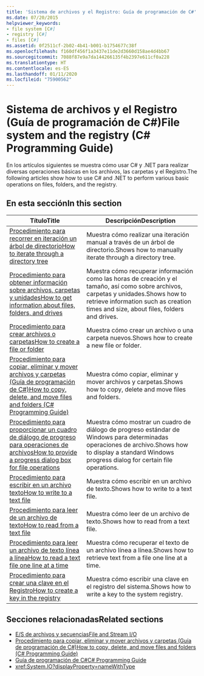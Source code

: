 ```yaml
---
title: 'Sistema de archivos y el Registro: Guía de programación de C#'
ms.date: 07/20/2015
helpviewer_keywords:
- file system [C#]
- registry [C#]
- files [C#]
ms.assetid: 0f2511cf-2b02-4b41-b001-b1754677c38f
ms.openlocfilehash: f160df456f1a3437e11de2d3660d158ae4d4bb67
ms.sourcegitcommit: 7088f87e9a7da144266135f4b2397e611cf0a228
ms.translationtype: HT
ms.contentlocale: es-ES
ms.lasthandoff: 01/11/2020
ms.locfileid: "75900562"
---
```

# <a name="file-system-and-the-registry-c-programming-guide"></a><span data-ttu-id="85203-102">Sistema de archivos y el Registro (Guía de programación de C#)</span><span class="sxs-lookup"><span data-stu-id="85203-102">File system and the registry (C# Programming Guide)</span></span>

<span data-ttu-id="85203-103">En los artículos siguientes se muestra cómo usar C# y .NET para realizar diversas operaciones básicas en los archivos, las carpetas y el Registro.</span><span class="sxs-lookup"><span data-stu-id="85203-103">The following articles show how to use C# and .NET to perform various basic operations on files, folders, and the registry.</span></span>

## <a name="in-this-section"></a><span data-ttu-id="85203-104">En esta sección</span><span class="sxs-lookup"><span data-stu-id="85203-104">In this section</span></span>

|<span data-ttu-id="85203-105">**Título**</span><span class="sxs-lookup"><span data-stu-id="85203-105">**Title**</span></span>|<span data-ttu-id="85203-106">**Descripción**</span><span class="sxs-lookup"><span data-stu-id="85203-106">**Description**</span></span>|
|---------------|---------------------|
|[<span data-ttu-id="85203-107">Procedimiento para recorrer en iteración un árbol de directorio</span><span class="sxs-lookup"><span data-stu-id="85203-107">How to iterate through a directory tree</span></span>](how-to-iterate-through-a-directory-tree.md)|<span data-ttu-id="85203-108">Muestra cómo realizar una iteración manual a través de un árbol de directorio.</span><span class="sxs-lookup"><span data-stu-id="85203-108">Shows how to manually iterate through a directory tree.</span></span>|
|[<span data-ttu-id="85203-109">Procedimiento para obtener información sobre archivos, carpetas y unidades</span><span class="sxs-lookup"><span data-stu-id="85203-109">How to get information about files, folders, and drives</span></span>](how-to-get-information-about-files-folders-and-drives.md)|<span data-ttu-id="85203-110">Muestra cómo recuperar información como las horas de creación y el tamaño, así como sobre archivos, carpetas y unidades.</span><span class="sxs-lookup"><span data-stu-id="85203-110">Shows how to retrieve information such as creation times and size, about files, folders and drives.</span></span>|
|[<span data-ttu-id="85203-111">Procedimiento para crear archivos o carpetas</span><span class="sxs-lookup"><span data-stu-id="85203-111">How to create a file or folder</span></span>](how-to-create-a-file-or-folder.md)|<span data-ttu-id="85203-112">Muestra cómo crear un archivo o una carpeta nuevos.</span><span class="sxs-lookup"><span data-stu-id="85203-112">Shows how to create a new file or folder.</span></span>|
|[<span data-ttu-id="85203-113">Procedimiento para copiar, eliminar y mover archivos y carpetas (Guía de programación de C#)</span><span class="sxs-lookup"><span data-stu-id="85203-113">How to copy, delete, and move files and folders (C# Programming Guide)</span></span>](how-to-copy-delete-and-move-files-and-folders.md)|<span data-ttu-id="85203-114">Muestra cómo copiar, eliminar y mover archivos y carpetas.</span><span class="sxs-lookup"><span data-stu-id="85203-114">Shows how to copy, delete and move files and folders.</span></span>|
|[<span data-ttu-id="85203-115">Procedimiento para proporcionar un cuadro de diálogo de progreso para operaciones de archivos</span><span class="sxs-lookup"><span data-stu-id="85203-115">How to provide a progress dialog box for file operations</span></span>](how-to-provide-a-progress-dialog-box-for-file-operations.md)|<span data-ttu-id="85203-116">Muestra cómo mostrar un cuadro de diálogo de progreso estándar de Windows para determinadas operaciones de archivo.</span><span class="sxs-lookup"><span data-stu-id="85203-116">Shows how to display a standard Windows progress dialog for certain file operations.</span></span>|
|[<span data-ttu-id="85203-117">Procedimiento para escribir en un archivo texto</span><span class="sxs-lookup"><span data-stu-id="85203-117">How to write to a text file</span></span>](how-to-write-to-a-text-file.md)|<span data-ttu-id="85203-118">Muestra cómo escribir en un archivo de texto.</span><span class="sxs-lookup"><span data-stu-id="85203-118">Shows how to write to a text file.</span></span>|
|[<span data-ttu-id="85203-119">Procedimiento para leer de un archivo de texto</span><span class="sxs-lookup"><span data-stu-id="85203-119">How to read from a text file</span></span>](how-to-read-from-a-text-file.md)|<span data-ttu-id="85203-120">Muestra cómo leer de un archivo de texto.</span><span class="sxs-lookup"><span data-stu-id="85203-120">Shows how to read from a text file.</span></span>|
|[<span data-ttu-id="85203-121">Procedimiento para leer un archivo de texto línea a línea</span><span class="sxs-lookup"><span data-stu-id="85203-121">How to read a text file one line at a time</span></span>](how-to-read-a-text-file-one-line-at-a-time.md)|<span data-ttu-id="85203-122">Muestra cómo recuperar el texto de un archivo línea a línea.</span><span class="sxs-lookup"><span data-stu-id="85203-122">Shows how to retrieve text from a file one line at a time.</span></span>|
|[<span data-ttu-id="85203-123">Procedimiento para crear una clave en el Registro</span><span class="sxs-lookup"><span data-stu-id="85203-123">How to create a key in the registry</span></span>](how-to-create-a-key-in-the-registry.md)|<span data-ttu-id="85203-124">Muestra cómo escribir una clave en el registro del sistema.</span><span class="sxs-lookup"><span data-stu-id="85203-124">Shows how to write a key to the system registry.</span></span>|

## <a name="related-sections"></a><span data-ttu-id="85203-125">Secciones relacionadas</span><span class="sxs-lookup"><span data-stu-id="85203-125">Related sections</span></span>

- [<span data-ttu-id="85203-126">E/S de archivos y secuencias</span><span class="sxs-lookup"><span data-stu-id="85203-126">File and Stream I/O</span></span>](../../../standard/io/index.md)
- [<span data-ttu-id="85203-127">Procedimiento para copiar, eliminar y mover archivos y carpetas (Guía de programación de C#)</span><span class="sxs-lookup"><span data-stu-id="85203-127">How to copy, delete, and move files and folders (C# Programming Guide)</span></span>](how-to-copy-delete-and-move-files-and-folders.md)
- [<span data-ttu-id="85203-128">Guía de programación de C#</span><span class="sxs-lookup"><span data-stu-id="85203-128">C# Programming Guide</span></span>](../index.md)
- <xref:System.IO?displayProperty=nameWithType>
